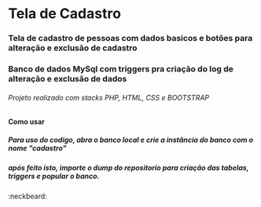 # Tela de Cadastro

### Tela de cadastro de pessoas com dados basicos e botões para alteração e exclusão de cadastro
### Banco de dados MySql com triggers pra criação do log de alteração e exclusão de dados

###### Projeto realizado com stacks PHP, HTML, CSS e BOOTSTRAP

#### Como usar

##### Para uso do codigo, abra o banco local e crie a instância do banco com o nome "cadastro"
##### após feito isto, importe o dump do repositorio para criação das tabelas, triggers e popular o banco.

:neckbeard:
